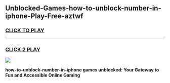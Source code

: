 
## Unblocked-Games-how-to-unblock-number-in-iphone-Play-Free-aztwf
<h3>
<a href="https://premium76.site?title=how-to-unblock-number-in-iphone&ref=23A">CLICK TO PLAY</a></h3>
<hr>

<h3>
<a href="https://premium76.site?title=how-to-unblock-number-in-iphone&ref=23A">CLICK 2 PLAY</a>
  
</h3>

<a href="https://premium76.site?title=how-to-unblock-number-in-iphone&ref=23A"><img src="https://clearcache.store/games.png"></a>


**how-to-unblock-number-in-iphone games unblocked: Your Gateway to Fun and Accessible Online Gaming**
